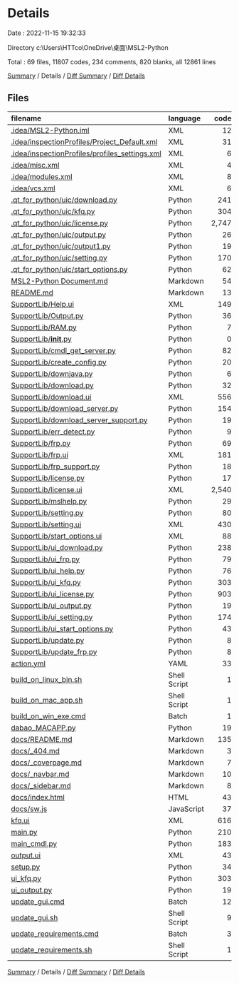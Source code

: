 # Details

Date : 2022-11-15 19:32:33

Directory c:\\Users\\HTTco\\OneDrive\\桌面\\MSL2-Python

Total : 69 files,  11807 codes, 234 comments, 820 blanks, all 12861 lines

[Summary](results.md) / Details / [Diff Summary](diff.md) / [Diff Details](diff-details.md)

## Files
| filename | language | code | comment | blank | total |
| :--- | :--- | ---: | ---: | ---: | ---: |
| [.idea/MSL2-Python.iml](/.idea/MSL2-Python.iml) | XML | 12 | 0 | 0 | 12 |
| [.idea/inspectionProfiles/Project_Default.xml](/.idea/inspectionProfiles/Project_Default.xml) | XML | 31 | 0 | 0 | 31 |
| [.idea/inspectionProfiles/profiles_settings.xml](/.idea/inspectionProfiles/profiles_settings.xml) | XML | 6 | 0 | 0 | 6 |
| [.idea/misc.xml](/.idea/misc.xml) | XML | 4 | 0 | 0 | 4 |
| [.idea/modules.xml](/.idea/modules.xml) | XML | 8 | 0 | 0 | 8 |
| [.idea/vcs.xml](/.idea/vcs.xml) | XML | 6 | 0 | 0 | 6 |
| [.qt_for_python/uic/download.py](/.qt_for_python/uic/download.py) | Python | 241 | 10 | 35 | 286 |
| [.qt_for_python/uic/kfq.py](/.qt_for_python/uic/kfq.py) | Python | 304 | 10 | 104 | 418 |
| [.qt_for_python/uic/license.py](/.qt_for_python/uic/license.py) | Python | 2,747 | 10 | 22 | 2,779 |
| [.qt_for_python/uic/output.py](/.qt_for_python/uic/output.py) | Python | 26 | 10 | 10 | 46 |
| [.qt_for_python/uic/output1.py](/.qt_for_python/uic/output1.py) | Python | 19 | 10 | 10 | 39 |
| [.qt_for_python/uic/setting.py](/.qt_for_python/uic/setting.py) | Python | 170 | 10 | 13 | 193 |
| [.qt_for_python/uic/start_options.py](/.qt_for_python/uic/start_options.py) | Python | 62 | 10 | 8 | 80 |
| [MSL2-Python Document.md](/MSL2-Python%20Document.md) | Markdown | 54 | 0 | 51 | 105 |
| [README.md](/README.md) | Markdown | 13 | 0 | 13 | 26 |
| [SupportLib/Help.ui](/SupportLib/Help.ui) | XML | 149 | 0 | 1 | 150 |
| [SupportLib/Output.py](/SupportLib/Output.py) | Python | 36 | 0 | 7 | 43 |
| [SupportLib/RAM.py](/SupportLib/RAM.py) | Python | 7 | 0 | 3 | 10 |
| [SupportLib/__init__.py](/SupportLib/__init__.py) | Python | 0 | 0 | 2 | 2 |
| [SupportLib/cmdl_get_server.py](/SupportLib/cmdl_get_server.py) | Python | 82 | 1 | 4 | 87 |
| [SupportLib/create_config.py](/SupportLib/create_config.py) | Python | 20 | 0 | 0 | 20 |
| [SupportLib/downjava.py](/SupportLib/downjava.py) | Python | 6 | 1 | 4 | 11 |
| [SupportLib/download.py](/SupportLib/download.py) | Python | 32 | 3 | 10 | 45 |
| [SupportLib/download.ui](/SupportLib/download.ui) | XML | 556 | 0 | 1 | 557 |
| [SupportLib/download_server.py](/SupportLib/download_server.py) | Python | 154 | 0 | 7 | 161 |
| [SupportLib/download_server_support.py](/SupportLib/download_server_support.py) | Python | 19 | 0 | 5 | 24 |
| [SupportLib/err_detect.py](/SupportLib/err_detect.py) | Python | 9 | 0 | 1 | 10 |
| [SupportLib/frp.py](/SupportLib/frp.py) | Python | 69 | 0 | 10 | 79 |
| [SupportLib/frp.ui](/SupportLib/frp.ui) | XML | 181 | 0 | 1 | 182 |
| [SupportLib/frp_support.py](/SupportLib/frp_support.py) | Python | 18 | 0 | 5 | 23 |
| [SupportLib/license.py](/SupportLib/license.py) | Python | 17 | 0 | 8 | 25 |
| [SupportLib/license.ui](/SupportLib/license.ui) | XML | 2,540 | 0 | 1 | 2,541 |
| [SupportLib/mslhelp.py](/SupportLib/mslhelp.py) | Python | 29 | 0 | 7 | 36 |
| [SupportLib/setting.py](/SupportLib/setting.py) | Python | 80 | 0 | 14 | 94 |
| [SupportLib/setting.ui](/SupportLib/setting.ui) | XML | 430 | 0 | 1 | 431 |
| [SupportLib/start_options.ui](/SupportLib/start_options.ui) | XML | 88 | 0 | 1 | 89 |
| [SupportLib/ui_download.py](/SupportLib/ui_download.py) | Python | 238 | 10 | 32 | 280 |
| [SupportLib/ui_frp.py](/SupportLib/ui_frp.py) | Python | 79 | 10 | 11 | 100 |
| [SupportLib/ui_help.py](/SupportLib/ui_help.py) | Python | 76 | 10 | 9 | 95 |
| [SupportLib/ui_kfq.py](/SupportLib/ui_kfq.py) | Python | 303 | 10 | 98 | 411 |
| [SupportLib/ui_license.py](/SupportLib/ui_license.py) | Python | 903 | 10 | 22 | 935 |
| [SupportLib/ui_output.py](/SupportLib/ui_output.py) | Python | 19 | 10 | 10 | 39 |
| [SupportLib/ui_setting.py](/SupportLib/ui_setting.py) | Python | 174 | 10 | 13 | 197 |
| [SupportLib/ui_start_options.py](/SupportLib/ui_start_options.py) | Python | 43 | 10 | 9 | 62 |
| [SupportLib/update.py](/SupportLib/update.py) | Python | 8 | 0 | 3 | 11 |
| [SupportLib/update_frp.py](/SupportLib/update_frp.py) | Python | 8 | 0 | 3 | 11 |
| [action.yml](/action.yml) | YAML | 33 | 0 | 6 | 39 |
| [build_on_linux_bin.sh](/build_on_linux_bin.sh) | Shell Script | 1 | 0 | 0 | 1 |
| [build_on_mac_app.sh](/build_on_mac_app.sh) | Shell Script | 1 | 0 | 0 | 1 |
| [build_on_win_exe.cmd](/build_on_win_exe.cmd) | Batch | 1 | 0 | 0 | 1 |
| [dabao_MACAPP.py](/dabao_MACAPP.py) | Python | 19 | 8 | 8 | 35 |
| [docs/README.md](/docs/README.md) | Markdown | 135 | 0 | 80 | 215 |
| [docs/_404.md](/docs/_404.md) | Markdown | 3 | 0 | 1 | 4 |
| [docs/_coverpage.md](/docs/_coverpage.md) | Markdown | 7 | 0 | 5 | 12 |
| [docs/_navbar.md](/docs/_navbar.md) | Markdown | 10 | 0 | 0 | 10 |
| [docs/_sidebar.md](/docs/_sidebar.md) | Markdown | 8 | 0 | 0 | 8 |
| [docs/index.html](/docs/index.html) | HTML | 43 | 1 | 3 | 47 |
| [docs/sw.js](/docs/sw.js) | JavaScript | 37 | 38 | 8 | 83 |
| [kfq.ui](/kfq.ui) | XML | 616 | 0 | 1 | 617 |
| [main.py](/main.py) | Python | 210 | 6 | 19 | 235 |
| [main_cmdl.py](/main_cmdl.py) | Python | 183 | 0 | 2 | 185 |
| [output.ui](/output.ui) | XML | 43 | 0 | 1 | 44 |
| [setup.py](/setup.py) | Python | 34 | 6 | 4 | 44 |
| [ui_kfq.py](/ui_kfq.py) | Python | 303 | 10 | 98 | 411 |
| [ui_output.py](/ui_output.py) | Python | 19 | 10 | 10 | 39 |
| [update_gui.cmd](/update_gui.cmd) | Batch | 12 | 0 | 3 | 15 |
| [update_gui.sh](/update_gui.sh) | Shell Script | 9 | 0 | 2 | 11 |
| [update_requirements.cmd](/update_requirements.cmd) | Batch | 3 | 0 | 0 | 3 |
| [update_requirements.sh](/update_requirements.sh) | Shell Script | 1 | 0 | 0 | 1 |

[Summary](results.md) / Details / [Diff Summary](diff.md) / [Diff Details](diff-details.md)